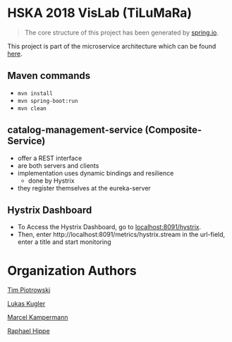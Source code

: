 # HSKA 2018 VisLab (TiLuMaRa)

> The core structure of this project has been generated by [spring.io](http://start.spring.io/).

This project is part of the microservice architecture which can be found [here](https://github.com/HSKA-VisLab-TiLuMaRa).

## Maven commands
- `mvn install`
- `mvn spring-boot:run`
- `mvn clean`

## catalog-management-service (Composite-Service)

- offer a REST interface
- are both servers and clients
- implementation uses dynamic bindings and resilience
  - done by Hystrix
- they register themselves at the eureka-server

## Hystrix Dashboard
- To Access the Hystrix Dashboard, go to [localhost:8091/hystrix](http://localhost:8090/hystrix).
- Then, enter http://localhost:8091/metrics/hystrix.stream in the url-field, enter a title and start monitoring

# Organization  Authors
[Tim Piotrowski](timpio95@web.de)

[Lukas Kugler](lukikugler@gmail.com)

[Marcel Kampermann](m.kampermann@gmail.com)

[Raphael Hippe](info@raphaelhippe.de)
